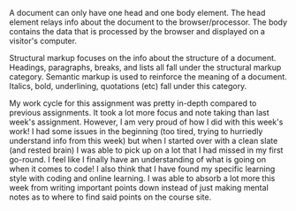 A document can only have one head and one body element. The head element relays info about the document to the browser/processor. The body contains the data that is processed by the browser and displayed on a visitor's computer.

Structural markup focuses on the info about the structure of a document. Headings, paragraphs, breaks, and lists all fall under the structural markup category.
Semantic markup is used to reinforce the meaning of a document. Italics, bold, underlining, quotations (etc) fall under this category.

My work cycle for this assignment was pretty in-depth compared to previous assignments. It took a lot more focus and note taking than last week's assignment. However, I am very proud of how I did with this week's work! I had some issues in the beginning (too tired, trying to hurriedly understand info from this week) but when I started over with a clean slate (and rested brain) I was able to pick up on a lot that I had missed in my first go-round. I feel like I finally have an understanding of what is going on when it comes to code! I also think that I have found my specific learning style with coding and online learning. I was able to absorb a lot more this week from writing important points down instead of just making mental notes as to where to find said points on the course site. 
